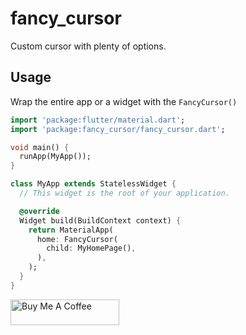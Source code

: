 # fancy_cursor

Custom cursor with plenty of options.


## Usage

Wrap the entire app or a widget with the `FancyCursor()`

```dart
import 'package:flutter/material.dart';
import 'package:fancy_cursor/fancy_cursor.dart';

void main() {
  runApp(MyApp());
}

class MyApp extends StatelessWidget {
  // This widget is the root of your application.

  @override
  Widget build(BuildContext context) {
    return MaterialApp(
      home: FancyCursor(
        child: MyHomePage(),
      ),
    );
  }
}
```
<a href="https://www.buymeacoffee.com/seshanks" target="_blank"><img src="https://cdn.buymeacoffee.com/buttons/default-orange.png" alt="Buy Me A Coffee" height="41" width="174"></a>

